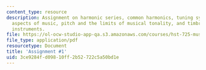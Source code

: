 ```yaml
---
content_type: resource
description: Assignment on harmonic series, common harmonics, tuning systems, major
  aspects of music, pitch and the limits of musical tonality, and timbres of musical
  instruments.
file: https://ol-ocw-studio-app-qa.s3.amazonaws.com/courses/hst-725-music-perception-and-cognition-spring-2009/3ce9284fd09810ff2b52722c5a50bd1e_MITHST_725S09_pset_01.pdf
file_type: application/pdf
resourcetype: Document
title: 'Assignment #1'
uid: 3ce9284f-d098-10ff-2b52-722c5a50bd1e
---
```

